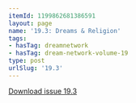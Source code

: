 ```yaml
---
itemId: 1199862681386591
layout: page
name: '19.3: Dreams & Religion'
tags:
- hasTag: dreamnetwork
- hasTag: dream-network-volume-19
type: post
urlSlug: '19.3'
---
```

<a href="files/pdfs/Volume_19/19.3-Dream-Network-Vol-19-No-3.pdf" download="">Download issue 19.3</a>